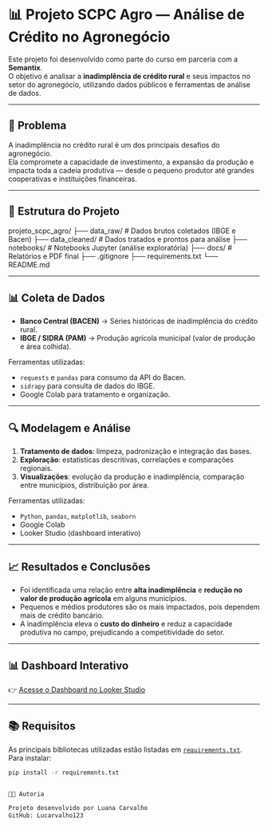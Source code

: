 # 📊 Projeto SCPC Agro — Análise de Crédito no Agronegócio

Este projeto foi desenvolvido como parte do curso em parceria com a **Semantix**.  
O objetivo é analisar a **inadimplência de crédito rural** e seus impactos no setor do agronegócio, utilizando dados públicos e ferramentas de análise de dados.

---

## 🔎 Problema

A inadimplência no crédito rural é um dos principais desafios do agronegócio.  
Ela compromete a capacidade de investimento, a expansão da produção e impacta toda a cadeia produtiva — desde o pequeno produtor até grandes cooperativas e instituições financeiras.  

---

## 📂 Estrutura do Projeto

projeto_scpc_agro/
├── data_raw/ # Dados brutos coletados (IBGE e Bacen)
├── data_cleaned/ # Dados tratados e prontos para análise
├── notebooks/ # Notebooks Jupyter (análise exploratória)
├── docs/ # Relatórios e PDF final
├── .gitignore
├── requirements.txt
└── README.md


---

## 📊 Coleta de Dados

- **Banco Central (BACEN)** → Séries históricas de inadimplência do crédito rural.  
- **IBGE / SIDRA (PAM)** → Produção agrícola municipal (valor de produção e área colhida).  

Ferramentas utilizadas:
- `requests` e `pandas` para consumo da API do Bacen.
- `sidrapy` para consulta de dados do IBGE.
- Google Colab para tratamento e organização.

---

## 🔍 Modelagem e Análise

1. **Tratamento de dados**: limpeza, padronização e integração das bases.  
2. **Exploração**: estatísticas descritivas, correlações e comparações regionais.  
3. **Visualizações**: evolução da produção e inadimplência, comparação entre municípios, distribuição por área.  

Ferramentas utilizadas:
- `Python`, `pandas`, `matplotlib`, `seaborn`
- Google Colab
- Looker Studio (dashboard interativo)

---

## 📈 Resultados e Conclusões

- Foi identificada uma relação entre **alta inadimplência** e **redução no valor de produção agrícola** em alguns municípios.  
- Pequenos e médios produtores são os mais impactados, pois dependem mais de crédito bancário.  
- A inadimplência eleva o **custo do dinheiro** e reduz a capacidade produtiva no campo, prejudicando a competitividade do setor.  

---

## 📊 Dashboard Interativo

👉 [Acesse o Dashboard no Looker Studio](COLE_AQUI_SEU_LINK_DO_LOOKER)

---

## 📚 Requisitos

As principais bibliotecas utilizadas estão listadas em [`requirements.txt`](requirements.txt).  
Para instalar:

```bash
pip install -r requirements.txt


👩‍💻 Autoria

Projeto desenvolvido por Luana Carvalho
GitHub: Lucarvalho123